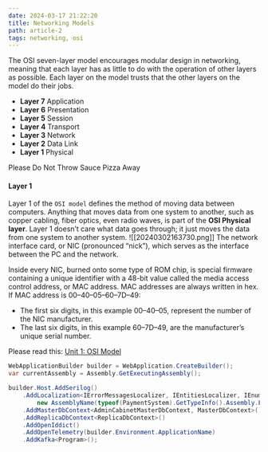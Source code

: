 ```yaml
---
date: 2024-03-17 21:22:20
title: Networking Models
path: article-2
tags: networking, osi
---
```

The OSI seven-layer model encourages modular design in networking, meaning that each layer has as little to do with the operation of other layers as possible.
Each layer on the model trusts that the other layers on the model do their jobs.

- **Layer 7** Application
- **Layer 6** Presentation
- **Layer 5** Session
- **Layer 4** Transport
- **Layer 3** Network
- **Layer 2** Data Link
- **Layer 1** Physical

Please Do Not Throw Sauce Pizza Away

#### Layer 1
Layer 1 of the `OSI model` defines the method of moving data between computers.
Anything that moves data from one system to another, such as copper cabling, fiber optics, even radio waves, is part of the **OSI Physical layer**.
Layer 1 doesn’t care what data goes through; it just moves the data from one system to another system.
![[20240302163730.png]]
The network interface card, or NIC (pronounced “nick”), which serves as the interface between the PC and the network.

Inside every NIC, burned onto some type of ROM chip, is special firmware containing a unique identifier with a 48-bit value called the media access control address, or MAC address.
MAC addresses are always written in hex.
If MAC address is 00–40–05–60–7D–49:
- The first six digits, in this example 00–40–05, represent the number of the NIC manufacturer.
- The last six digits, in this example 60–7D–49, are the manufacturer’s unique serial number.

Please read this: [Unit 1: OSI Model](https://bhg2.wordpress.com/wp-content/uploads/2017/11/unit1cn.pdf)

```csharp
WebApplicationBuilder builder = WebApplication.CreateBuilder();
var currentAssembly = Assembly.GetExecutingAssembly();

builder.Host.AddSerilog()
    .AddLocalization<IErrorMessagesLocalizer, IEntitiesLocalizer, IEnumsLocalizer, IReportColumnsLocalizer>(
        new AssemblyName(typeof(PaymentSystem).GetTypeInfo().Assembly.FullName!).Name!)
    .AddMasterDbContext<AdminCabinetMasterDbContext, MasterDbContext>()
    .AddReplicaDbContext<ReplicaDbContext>()
    .AddOpenIddict()
    .AddOpenTelemetry(builder.Environment.ApplicationName)
    .AddKafka<Program>();
```
